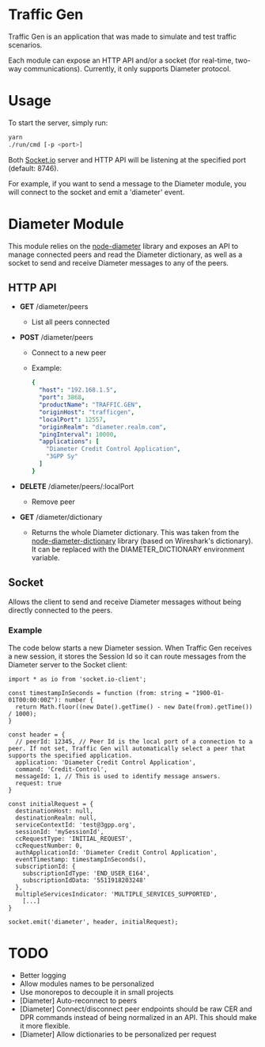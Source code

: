 # Traffic Gen

Traffic Gen is an application that was made to simulate and test traffic scenarios.

Each module can expose an HTTP API and/or a socket (for real-time, two-way communications). Currently, it only supports Diameter protocol. 

# Usage

To start the server, simply run:

```bash
yarn
./run/cmd [-p <port>]
```

Both [Socket.io](http://socket.io) server and HTTP API will be listening at the specified port (default: 8746).

For example, if you want to send a message to the Diameter module, you will connect to the socket and emit a 'diameter' event.

# Diameter Module

This module relies on the [node-diameter](https://github.com/node-diameter/node-diameter/) library and exposes an API to manage connected peers and read the Diameter dictionary, as well as a socket to send and receive Diameter messages to any of the peers.

## HTTP API

- **GET** /diameter/peers
    - List all peers connected
- **POST** /diameter/peers
    - Connect to a new peer
    - Example:

        ```yaml
        {
          "host": "192.168.1.5",
          "port": 3868,
          "productName": "TRAFFIC.GEN",
          "originHost": "trafficgen",
          "localPort": 12557,
          "originRealm": "diameter.realm.com",
          "pingInterval": 10000,
          "applications": [
            "Diameter Credit Control Application",
            "3GPP Sy"
          ]
        }
        ```

- **DELETE** /diameter/peers/:localPort
    - Remove peer
- **GET** /diameter/dictionary
    - Returns the whole Diameter dictionary. This was taken from the [node-diameter-dictionary](https://github.com/node-diameter/node-diameter-dictionary) library (based on Wireshark's dictionary). It can be replaced with the DIAMETER_DICTIONARY environment variable.

## Socket

Allows the client to send and receive Diameter messages without being directly connected to the peers.

### Example

The code below starts a new Diameter session. When Traffic Gen receives a new session, it stores the Session Id so it can route messages from the Diameter server to the Socket client:

```tsx
import * as io from 'socket.io-client';

const timestampInSeconds = function (from: string = "1900-01-01T00:00:00Z"): number {
  return Math.floor((new Date().getTime() - new Date(from).getTime()) / 1000);
}

const header = {
  // peerId: 12345, // Peer Id is the local port of a connection to a peer. If not set, Traffic Gen will automatically select a peer that supports the specified application.
  application: 'Diameter Credit Control Application',
  command: 'Credit-Control',
  messageId: 1, // This is used to identify message answers.
  request: true
}

const initialRequest = {
  destinationHost: null,
  destinationRealm: null,
  serviceContextId: 'test@3gpp.org',
  sessionId: 'mySessionId',
  ccRequestType: 'INITIAL_REQUEST',
  ccRequestNumber: 0,
  authApplicationId: 'Diameter Credit Control Application',
  eventTimestamp: timestampInSeconds(),
  subscriptionId: {
    subscriptionIdType: 'END_USER_E164',
    subscriptionIdData: '5511918203248'
  },
  multipleServicesIndicator: 'MULTIPLE_SERVICES_SUPPORTED',
	[...]
}

socket.emit('diameter', header, initialRequest);
```

# TODO

- Better logging
- Allow modules names to be personalized
- Use monorepos to decouple it in small projects
- [Diameter] Auto-reconnect to peers
- [Diameter] Connect/disconnect peer endpoints should be raw CER and DPR commands instead of being normalized in an API. This should make it more flexible.
- [Diameter] Allow dictionaries to be personalized per request
